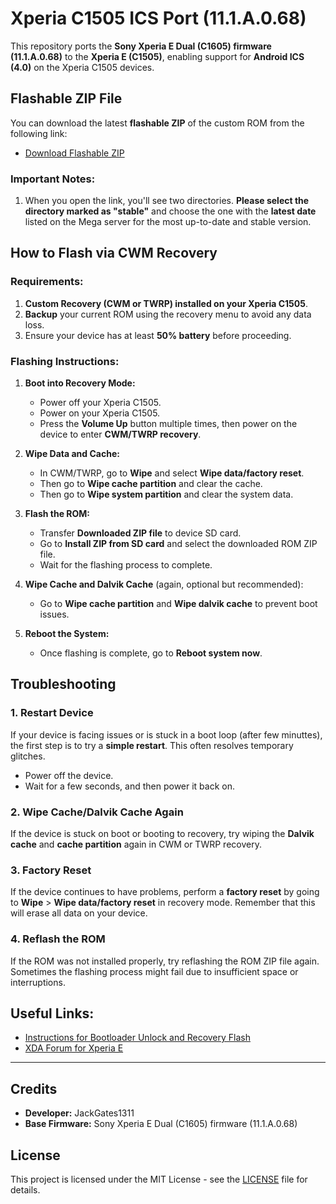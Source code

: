 # Xperia C1505 ICS Port (11.1.A.0.68)

This repository ports the **Sony Xperia E Dual (C1605) firmware (11.1.A.0.68)** to the **Xperia E (C1505)**, enabling support for **Android ICS (4.0)** on the Xperia C1505 devices.

## Flashable ZIP File
You can download the latest **flashable ZIP** of the custom ROM from the following link:

- [Download Flashable ZIP](https://mega.nz/folder/1pZ1AQQS#nseOp0sfW6Fgzkpa5fBRXw)

### Important Notes:
1. When you open the link, you'll see two directories. **Please select the directory marked as "stable"** and choose the one with the **latest date** listed on the Mega server for the most up-to-date and stable version.

## How to Flash via CWM Recovery

### Requirements:
1. **Custom Recovery (CWM or TWRP) installed on your Xperia C1505**.
2. **Backup** your current ROM using the recovery menu to avoid any data loss.
3. Ensure your device has at least **50% battery** before proceeding.

### Flashing Instructions:

1. **Boot into Recovery Mode:**
   - Power off your Xperia C1505.
   - Power on your Xperia C1505. 
   - Press the **Volume Up** button multiple times, then power on the device to enter **CWM/TWRP recovery**.

2. **Wipe Data and Cache:**
   - In CWM/TWRP, go to **Wipe** and select **Wipe data/factory reset**.
   - Then go to **Wipe cache partition** and clear the cache.
   - Then go to **Wipe system partition** and clear the system data.

3. **Flash the ROM:**
   - Transfer **Downloaded ZIP file** to device SD card.
   - Go to **Install ZIP from SD card** and select the downloaded ROM ZIP file.
   - Wait for the flashing process to complete.

5. **Wipe Cache and Dalvik Cache** (again, optional but recommended):
   - Go to **Wipe cache partition** and **Wipe dalvik cache** to prevent boot issues.

6. **Reboot the System:**
   - Once flashing is complete, go to **Reboot system now**.

## Troubleshooting

### 1. **Restart Device**
   If your device is facing issues or is stuck in a boot loop (after few minuttes), the first step is to try a **simple restart**. This often resolves temporary glitches.

   - Power off the device.
   - Wait for a few seconds, and then power it back on.

### 2. **Wipe Cache/Dalvik Cache Again**
   If the device is stuck on boot or booting to recovery, try wiping the **Dalvik cache** and **cache partition** again in CWM or TWRP recovery.

### 3. **Factory Reset**
   If the device continues to have problems, perform a **factory reset** by going to **Wipe** > **Wipe data/factory reset** in recovery mode. Remember that this will erase all data on your device.

### 4. **Reflash the ROM**
   If the ROM was not installed properly, try reflashing the ROM ZIP file again. Sometimes the flashing process might fail due to insufficient space or interruptions.

## Useful Links:

- [Instructions for Bootloader Unlock and Recovery Flash](https://xdaforums.com/t/rom-e-ss-ds-ultimate-cm10-install-guide.2690057)
- [XDA Forum for Xperia E](https://xdaforums.com/t/xperia-e-official-thread-roms-mods-root-ftfs-how-to.2535522/)

---

## Credits

- **Developer:** JackGates1311
- **Base Firmware:** Sony Xperia E Dual (C1605) firmware (11.1.A.0.68)

## License

This project is licensed under the MIT License - see the [LICENSE](LICENSE) file for details.
